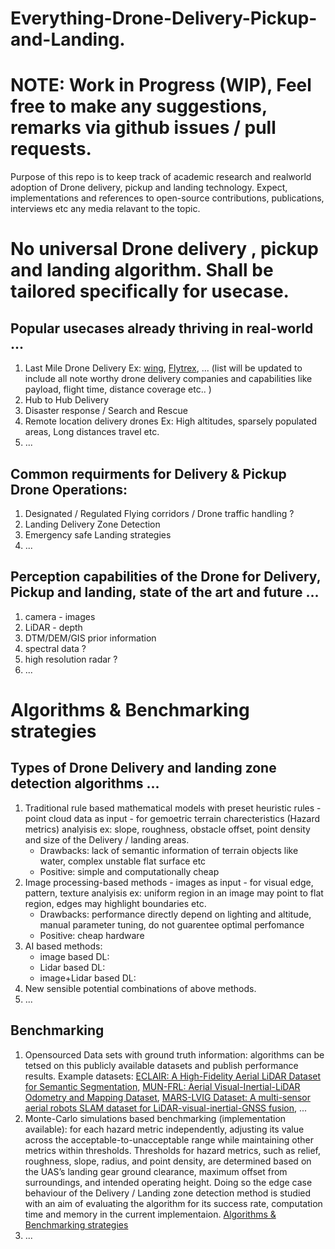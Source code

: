 # Everything-Drone-Delivery-Pickup-and-Landing.
# NOTE: Work in Progress (WIP), Feel free to make any suggestions, remarks via github issues / pull requests. 
Purpose of this repo is to keep track of academic research and realworld adoption of Drone delivery, pickup and landing technology. Expect, implementations and references to open-source contributions, publications, interviews etc any media relavant to the topic.  

# No universal Drone delivery , pickup and landing algorithm. Shall be tailored specifically for usecase. 
## Popular usecases already thriving in real-world  ...
1. Last Mile Drone Delivery Ex: [wing](https://wing.com/), [Flytrex](https://www.flytrex.com/), ... (list will be updated to include all note worthy drone delivery companies and capabilities like payload, flight time, distance coverage etc.. )    
2. Hub to Hub Delivery
3. Disaster response / Search and Rescue
4. Remote location delivery drones Ex: High altitudes, sparsely populated areas, Long distances travel etc.
5. ... 

## Common requirments for Delivery & Pickup Drone Operations:
1. Designated / Regulated Flying corridors / Drone traffic handling ?
2. Landing Delivery Zone Detection
3. Emergency safe Landing strategies
4. ...


 
## Perception capabilities of the Drone for Delivery, Pickup and landing, state of the art and future ...
1. camera - images
2. LiDAR - depth
3. DTM/DEM/GIS prior information
4. spectral data ?
5. high resolution radar ?
6. ...

# Algorithms & Benchmarking strategies
## Types of Drone Delivery and landing zone detection algorithms ...
1. Traditional rule based mathematical models with preset heuristic rules - point cloud data as input - for gemoetric terrain charecteristics (Hazard metrics) analyisis ex: slope, roughness, obstacle offset, point density and size of the Delivery / landing areas.
   - Drawbacks: lack of semantic information of terrain objects like water, complex unstable flat surface etc
   - Positive: simple and computationally cheap
2. Image processing-based methods - images as input - for visual edge, pattern, texture analyisis ex: uniform region in an image may point to flat region, edges may highlight boundaries etc.
   - Drawbacks: performance directly depend on lighting and altitude, manual parameter tuning, do not guarentee optimal perfomance
   - Positive:  cheap hardware
3. AI based methods:
   - image based DL:
   - Lidar based DL:
   - image+Lidar based DL:
4. New sensible potential combinations of above methods.
5. ...

## Benchmarking 
1. Opensourced Data sets with ground truth information: algorithms can be tetsed on this publicly available datasets and publish performance results. Example datasets: [ECLAIR: A High-Fidelity Aerial LiDAR Dataset for Semantic Segmentation](https://github.com/SharperShape/eclair-dataset), [MUN-FRL: Aerial Visual-Inertial-LiDAR Odometry and Mapping Dataset](https://mun-frl-vil-dataset.readthedocs.io/en/latest/), [MARS-LVIG Dataset: A multi-sensor aerial robots SLAM dataset for LiDAR-visual-inertial-GNSS fusion](https://mars.hku.hk/dataset.html), ...
2. Monte-Carlo simulations based benchmarking (implementation available):  for each hazard metric independently, adjusting its value across the acceptable-to-unacceptable range while maintaining other metrics within thresholds. Thresholds for hazard metrics, such as relief, roughness, slope, radius, and point density, are determined based on the UAS’s landing gear ground clearance, maximum offset from surroundings, and intended operating height. Doing so the edge case behaviour of the Delivery / Landing zone detection method is studied with an aim of evaluating the algorithm for its success rate, computation time and memory in the current implementaion. [Algorithms & Benchmarking strategies](https://github.com/EXPX3/Drone-Delivery-Landing-Zone-Detection)
3. ...
